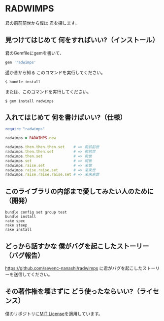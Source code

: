 # RADWIMPS

君の前前前世から僕は 君を探します。

## 見つけてはじめて 何をすればいい?（インストール）

君のGemfileにgemを書いて、

```ruby
gem 'radwimps'
```

遥か昔から知る このコマンドを実行してください。

    $ bundle install

または、このコマンドを実行してください。

    $ gem install radwimps

## 入れてはじめて 何を書けばいい?（仕様）

```ruby
require "radwimps"

radwimps = RADWIMPS.new

radwimps.then.then.then.set    # => 前前前世
radwimps.then.then.set         # => 前前世
radwimps.then.set              # => 前世
radwimps.set                   # => 現世
radwimps.raise.set             # => 来世
radwimps.raise.raise.set       # => 来来世
radwimps.raise.raise.raise.set # => 来来来世
```

## このライブラリの内部まで愛してみたい人のために（開発）

```
bundle config set group test
bundle install
rake spec
rake steep
rake install
```

## どっから話すかな 僕がバグを起こしたストーリー（バグ報告）

https://github.com/sevenc-nanashi/radwimps に君がバグを起こしたストーリーを送信してください。

## その著作権を壊さずに どう使ったならいい?（ライセンス）

僕のリポジトリに[MIT License](https://opensource.org/licenses/MIT)を適用しています。
